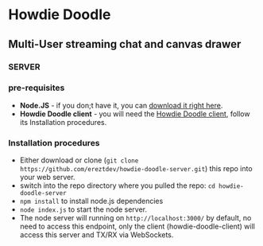 # Howdie Doodle
## Multi-User streaming chat and canvas drawer
### SERVER 
### pre-requisites
- **Node.JS** -  if you don;t have it, you can [download it right here](https://nodejs.org/dist/v12.16.2/node-v12.16.2-x64.msi).
- **Howdie Doodle client** -  you will need the [Howdie Doodle client](https://github.com/ereztdev/howdie-doodle-client),
follow its Installation procedures.
### Installation procedures
* Either download or clone (`git clone https://github.com/ereztdev/howdie-doodle-server.git`) this repo into your web server. 
* switch into the repo directory where you pulled the repo: `cd howdie-doodle-server`
* `npm install` to install node.js dependencies
* `node index.js` to start the node server.
* The node server will running on `http://localhost:3000/` by default, no need to access this endpoint,
 only the client (howdie-doodle-client) will access this server and TX/RX via WebSockets. 
